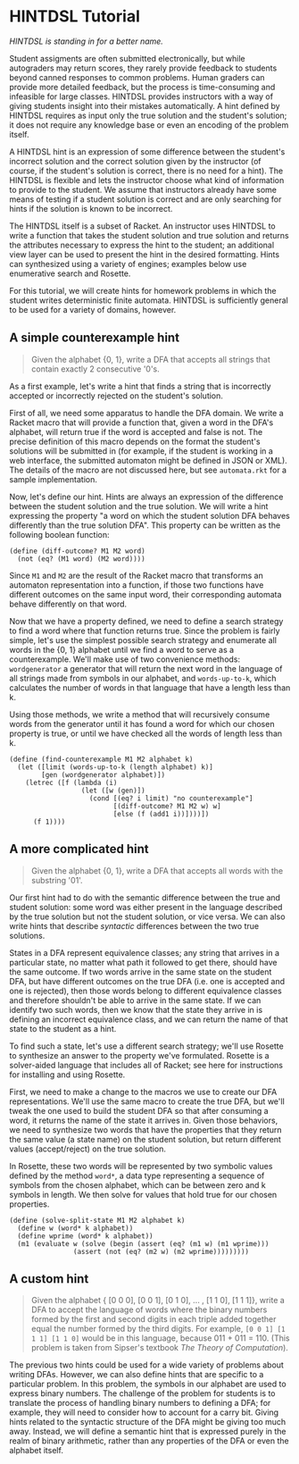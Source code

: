 # HINTDSL Tutorial

*HINTDSL is standing in for a better name.*

Student assigments are often submitted electronically, but while autograders may return scores, they rarely provide feedback to students beyond canned responses to common problems. Human graders can provide more detailed feedback, but the process is time-consuming and infeasible for large classes. HINTDSL provides instructors with a way of giving students insight into their mistakes automatically. A hint defined by HINTDSL requires as input only the true solution and the student's solution; it does not require any knowledge base or even an encoding of the problem itself.

A HINTDSL hint is an expression of some difference between the student's incorrect solution and the correct solution given by the instructor (of course, if the student's solution is correct, there is no need for a hint). The HINTDSL is flexible and lets the instructor choose what kind of information to provide to the student. We assume that instructors already have some means of testing if a student solution is correct and are only searching for hints if the solution is known to be incorrect.

The HINTDSL itself is a subset of Racket. An instructor uses HINTDSL to write a function that takes the student solution and true solution and returns the attributes necessary to express the hint to the student; an additional view layer can be used to present the hint in the desired formatting. Hints can synthesized using a variety of engines; examples below use enumerative search and Rosette.

For this tutorial, we will create hints for homework problems in which the student writes deterministic finite automata. HINTDSL is sufficiently general to be used for a variety of domains, however.

## A simple counterexample hint
> Given the alphabet {0, 1}, write a DFA that accepts all strings that contain exactly 2 consecutive '0's.

As a first example, let's write a hint that finds a string that is incorrectly accepted or incorrectly rejected on the student's solution.

First of all, we need some apparatus to handle the DFA domain. We write a Racket macro that will provide a function that, given a word in the DFA's alphabet, will return true if the word is accepted and false is not. The precise definition of this macro depends on the format the student's solutions will be submitted in (for example, if the student is working in a web interface, the submitted automaton might be defined in JSON or XML). The details of the macro are not discussed here, but see `automata.rkt` for a sample implementation.

Now, let's define our hint. Hints are always an expression of the difference between the student solution and the true solution. We will write a hint expressing the property "a word on which the student solution DFA behaves differently than the true solution DFA". This property can be written as the following boolean function:

```
(define (diff-outcome? M1 M2 word)
  (not (eq? (M1 word) (M2 word))))
```
Since `M1` and `M2` are the result of the Racket macro that transforms an automaton representation into a function, if those two functions have different outcomes on the same input word, their corresponding automata behave differently on that word.

Now that we have a property defined, we need to define a search strategy to find a word where that function returns true. Since the problem is fairly simple, let's use the simplest possible search strategy and enumerate all words in the {0, 1} alphabet until we find a word to serve as a counterexample. We'll make use of two convenience methods: `wordgenerator` a generator that will return the next word in the language of all strings made from symbols in our alphabet, and `words-up-to-k`, which calculates the number of words in that language that have a length less than k.

Using those methods, we write a method that will recursively consume words from the generator until it has found a word for which our chosen property is true, or until we have checked all the words of length less than k.

```
(define (find-counterexample M1 M2 alphabet k)
  (let ([limit (words-up-to-k (length alphabet) k)]
        [gen (wordgenerator alphabet)])
    (letrec ([f (lambda (i)
                  (let ([w (gen)])
                    (cond [(eq? i limit) "no counterexample"]
                          [(diff-outcome? M1 M2 w) w]
                          [else (f (add1 i))])))])
      (f 1))))
```


## A more complicated hint

> Given the alphabet {0, 1}, write a DFA that accepts all words with the substring '01'.

Our first hint had to do with the semantic difference between the true and student solution: some word was either present in the language described by the true solution but not the student solution, or vice versa. We can also write hints that describe *syntactic* differences between the two true solutions.

States in a DFA represent equivalence classes; any string that arrives in a particular state, no matter what path it followed to get there, should have the same outcome. If two words arrive in the same state on the student DFA, but have different outcomes on the true DFA (i.e. one is accepted and one is rejected), then those words belong to different equivalence classes and therefore shouldn't be able to arrive in the same state. If we can identify two such words, then we know that the state they arrive in is defining an incorrect equivalence class, and we can return the name of that state to the student as a hint.

To find such a state, let's use a different search strategy; we'll use Rosette to synthesize an answer to the property we've formulated. Rosette is a solver-aided language that includes all of Racket; see here for instructions for installing and using Rosette.

First, we need to make a change to the macros we use to create our DFA representations. We'll use the same macro to create the true DFA, but we'll tweak the one used to build the student DFA so that after consuming a word, it returns the name of the state it arrives in. Given those behaviors, we need to synthesize two words that have the properties that they return the same value (a state name) on the student solution, but return different values (accept/reject) on the true solution.

In Rosette, these two words will be represented by two symbolic values defined by the method `word*`, a data type representing a sequence of symbols from the chosen alphabet, which can be between zero and k symbols in length. We then solve for values that hold true for our chosen properties.

```
(define (solve-split-state M1 M2 alphabet k)
  (define w (word* k alphabet))
  (define wprime (word* k alphabet))
  (m1 (evaluate w (solve (begin (assert (eq? (m1 w) (m1 wprime)))
                (assert (not (eq? (m2 w) (m2 wprime)))))))))
```

## A custom hint

> Given the alphabet { [0 0 0], [0 0 1], [0 1 0], ... , [1 1 0], [1 1 1]}, write a DFA to accept the language of words where the binary numbers formed by the first and second digits in each triple added together equal the number formed by the third digits. For example, `[0 0 1] [1 1 1] [1 1 0]` would be in this language, because 011 + 011 = 110. (This problem is taken from Sipser's textbook *The Theory of Computation*).

The previous two hints could be used for a wide variety of problems about writing DFAs. However, we can also define hints that are specific to a particular problem. In this problem, the symbols in our alphabet are used to express binary numbers. The challenge of the problem for students is to translate the process of handling binary numbers to defining a DFA; for example, they will need to consider how to account for a carry bit. Giving hints related to the syntactic structure of the DFA might be giving too much away. Instead, we will define a semantic hint that is expressed purely in the realm of binary arithmetic, rather than any properties of the DFA or even the alphabet itself.


